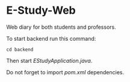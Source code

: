 # E-Study-Web
Web diary for both students and professors.

To start backend run this command:

````
cd backend
````

Then start _EStudyApplication.java_.

Do not forget to import _pom.xml_ dependencies.